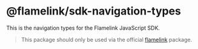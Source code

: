 # @flamelink/sdk-navigation-types

This is the navigation types for the Flamelink JavaScript SDK.

> This package should only be used via the official [flamelink](https://www.npmjs.com/package/flamelink) package.
